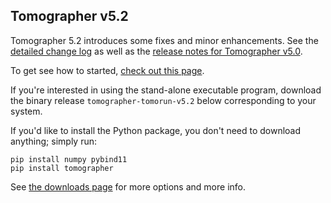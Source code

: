 
Tomographer v5.2
----------------

Tomographer 5.2 introduces some fixes and minor enhancements. See
the [detailed change log][ChangeLog] as well as
the [release notes for Tomographer v5.0][tomographer_v5.0_relnotes].

To get see how to started, [check out this page][get-started].

If you're interested in using the stand-alone executable program, download the
binary release `tomographer-tomorun-v5.2` below corresponding to your system.

If you'd like to install the Python package, you don't need to download
anything; simply run:

    pip install numpy pybind11
    pip install tomographer

See [the downloads page][downloads] for more options and more info.

[ChangeLog]: https://github.com/Tomographer/tomographer/blob/master/ChangeLog.md
[get-started]: https://tomographer.github.io/tomographer/get-started
[downloads]: https://tomographer.github.io/tomographer/download
[tomographer_v5.0_relnotes]: https://github.com/Tomographer/tomographer/releases/tag/v5.0

